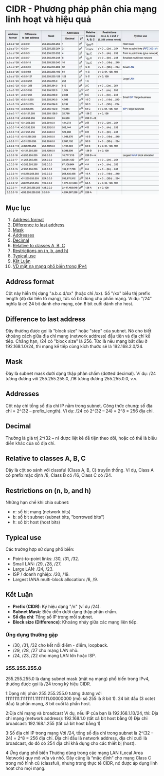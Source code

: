# CIDR - Phương pháp phân chia mạng linh hoạt và hiệu quả

![alt text](image-11.png)

## Mục lục

1. [Address format](#address-format)
2. [Difference to last address](#difference-to-last-address)
3. [Mask](#mask)
4. [Addresses](#addresses)
5. [Decimal](#decimal)
6. [Relative to classes A, B, C](#relative-to-classes-a-b-c)
7. [Restrictions on (n, b, and h)](#restrictions-on-n-b-and-h)
8. [Typical use](#typical-use)
9. [Kết Luận](#kết-luận)
10. [VD mặt nạ mạng phổ biến trong IPv4](#2552552550)

## Address format
Cột này hiển thị dạng "a.b.c.d/xx" (hoặc chỉ /xx).
Số "/xx" biểu thị prefix length (độ dài tiền tố mạng), tức số bit dùng cho phần mạng.
Ví dụ: "/24" nghĩa là có 24 bit dành cho mạng, còn 8 bit cuối dành cho host.

## Difference to last address
Đây thường được gọi là "block size" hoặc "step" của subnet.
Nó cho biết khoảng cách giữa địa chỉ mạng (network address) đầu tiên và địa chỉ kế tiếp.
Chẳng hạn, /24 có "block size" là 256. Tức là nếu mạng bắt đầu ở 192.168.1.0/24, thì mạng kế tiếp cùng kích thước sẽ là 192.168.2.0/24.

## Mask
Đây là subnet mask dưới dạng thập phân chấm (dotted decimal).
Ví dụ: /24 tương đương với 255.255.255.0, /16 tương đương 255.255.0.0, v.v.

## Addresses
Cột này chỉ tổng số địa chỉ IP nằm trong subnet.
Công thức chung: số địa chỉ = 2^(32 – prefix_length).
Ví dụ: /24 có 2^(32 – 24) = 2^8 = 256 địa chỉ.

## Decimal
Thường là giá trị 2^(32 – n) được liệt kê để tiện theo dõi, hoặc có thể là biểu diễn khác của số địa chỉ.

## Relative to classes A, B, C
Đây là cột so sánh với classful (Class A, B, C) truyền thống.
Ví dụ, Class A có prefix mặc định /8, Class B có /16, Class C có /24.

## Restrictions on (n, b, and h)
Những hạn chế khi chia subnet:
- n: số bit mạng (network bits)
- b: số bit subnet (subnet bits, "borrowed bits")
- h: số bit host (host bits)

## Typical use
Các trường hợp sử dụng phổ biến:
- Point-to-point links: /30, /31, /32.
- Small LAN: /29, /28, /27.
- Large LAN: /24, /23.
- ISP / doanh nghiệp: /20, /19.
- Largest IANA multi-block allocation: /8, /9.

## Kết Luận
- **Prefix (CIDR)**: Ký hiệu dạng "/n" (ví dụ /24).
- **Subnet Mask**: Biểu diễn dưới dạng thập phân chấm.
- **Số địa chỉ**: Tổng số IP trong mỗi subnet.
- **Block size (Difference)**: Khoảng nhảy giữa các mạng liên tiếp.

### Ứng dụng thường gặp
- /30, /31, /32 cho kết nối điểm - điểm, loopback.
- /29, /28, /27 cho mạng LAN nhỏ.
- /24, /23, /22 cho mạng LAN lớn hoặc ISP.

### 255.255.255.0
255.255.255.0 là dạng subnet mask (mặt nạ mạng) phổ biến trong IPv4, thường được gọi là /24 trong ký hiệu CIDR.

1:Dạng nhị phân
255.255.255.0 tương đương với 11111111.11111111.11111111.00000000 (mỗi số 255 là 8 bit 1).
24 bit đầu (3 octet đầu) là phần mạng, 8 bit cuối là phần host.

2:Địa chỉ mạng và broadcast
Ví dụ, nếu IP của bạn là 192.168.1.10/24, thì:
Địa chỉ mạng (network address): 192.168.1.0 (tất cả bit host bằng 0)
Địa chỉ broadcast: 192.168.1.255 (tất cả bit host bằng 1)

3:Số địa chỉ IP trong mạng
Với /24, tổng số địa chỉ trong subnet là 2^(32 – 24) = 2^8 = 256 địa chỉ.
Địa chỉ đầu là network address, địa chỉ cuối là broadcast, do đó có 254 địa chỉ khả dụng cho các thiết bị (host).

4:Ứng dụng phổ biến
Thường dùng trong các mạng LAN (Local Area Network) quy mô vừa và nhỏ.
Đây cũng là “mặc định” cho mạng Class C trong mô hình cũ (classful), nhưng trong thực tế CIDR, nó được áp dụng linh hoạt cho mọi mạng.

